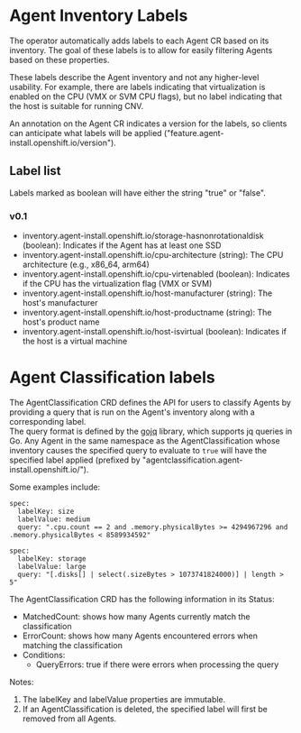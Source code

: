 # Agent Inventory Labels

The operator automatically adds labels to each Agent CR based on its inventory.  The goal of these labels is to allow for easily filtering Agents based on these properties.

These labels describe the Agent inventory and not any higher-level usability.  For example, there are labels indicating that virtualization is enabled on the CPU (VMX or SVM CPU flags), but no label indicating that the host is suitable for running CNV.

An annotation on the Agent CR indicates a version for the labels, so clients can anticipate what labels will be applied ("feature.agent-install.openshift.io/version").

## Label list
Labels marked as boolean will have either the string "true" or "false".

### v0.1
* inventory.agent-install.openshift.io/storage-hasnonrotationaldisk (boolean): Indicates if the Agent has at least one SSD
* inventory.agent-install.openshift.io/cpu-architecture (string): The CPU architecture (e.g., x86_64, arm64)
* inventory.agent-install.openshift.io/cpu-virtenabled (boolean): Indicates if the CPU has the virtualization flag (VMX or SVM)
* inventory.agent-install.openshift.io/host-manufacturer (string): The host's manufacturer
* inventory.agent-install.openshift.io/host-productname (string): The host's product name
* inventory.agent-install.openshift.io/host-isvirtual (boolean): Indicates if the host is a virtual machine

# Agent Classification labels

The AgentClassification CRD defines the API for users to classify Agents by providing a query that is run on the Agent's inventory along with a corresponding label.  
The query format is defined by the [gojq](https://github.com/itchyny/gojq) library, which supports jq queries in Go.
Any Agent in the same namespace as the AgentClassification whose inventory causes the specified query to evaluate to `true` will have the specified label applied (prefixed by "agentclassification.agent-install.openshift.io/").

Some examples include:

```
spec:
  labelKey: size
  labelValue: medium
  query: ".cpu.count == 2 and .memory.physicalBytes >= 4294967296 and .memory.physicalBytes < 8589934592"
```

```
spec:
  labelKey: storage
  labelValue: large
  query: "[.disks[] | select(.sizeBytes > 1073741824000)] | length > 5"
```

The AgentClassification CRD has the following information in its Status:
* MatchedCount: shows how many Agents currently match the classification
* ErrorCount: shows how many Agents encountered errors when matching the classification
* Conditions:
  * QueryErrors: true if there were errors when processing the query

Notes:
1. The labelKey and labelValue properties are immutable.
1. If an AgentClassification is deleted, the specified label will first be removed from all Agents.